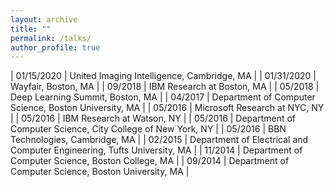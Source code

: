 ```yaml
---
layout: archive
title: ""
permalink: /talks/
author_profile: true
---
```



| 01/15/2020 | United Imaging Intelligence, Cambridge, MA |
| 01/31/2020 | Wayfair, Boston, MA |
| 09/2018 | IBM Research at Boston, MA |
| 05/2018	| Deep Learning Summit, Boston, MA |
| 04/2017 | Department of Computer Science, Boston University, MA |
| 05/2016 | Microsoft Research at NYC, NY |
| 05/2016 | IBM Research at Watson, NY |
| 05/2016	| Department of Computer Science, City College of New York, NY |
| 05/2016	| BBN Technologies, Cambridge, MA |
| 02/2015	| Department of Electrical and Computer Engineering, Tufts University, MA |
| 11/2014	| Department of Computer Science, Boston College, MA |
| 09/2014 | Department of Computer Science, Boston University, MA |
